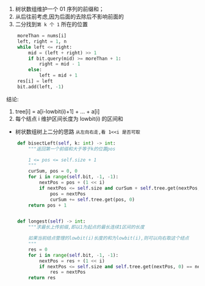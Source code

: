 1. 树状数组维护一个 01 序列的前缀和；
2. 从后往前考虑,因为后面的去除后不影响前面的
3. 二分找到`第 k 个 1` 所在的位置

```Python
    moreThan = nums[i]
    left, right = 1, n
    while left <= right:
        mid = (left + right) >> 1
        if bit.query(mid) >= moreThan + 1:
            right = mid - 1
        else:
            left = mid + 1
    res[i] = left
    bit.add(left, -1)
```

结论:

1. tree[i] = a[i-lowbit(i)+1] + ... + a[i]
2. 每个结点 i 维护区间长度为 lowbit(i) 的区间和

- 树状数组树上二分的思路
  `从左向右走,看 1<<i 是否可取`

```Python
    def bisectLeft(self, k: int) -> int:
        """返回第一个前缀和大于等于k的位置pos

        1 <= pos <= self.size + 1
        """
        curSum, pos = 0, 0
        for i in range(self.bit, -1, -1):
            nextPos = pos + (1 << i)
            if nextPos <= self.size and curSum + self.tree.get(nextPos, 0) < k:
                pos = nextPos
                curSum += self.tree.get(pos, 0)
        return pos + 1


    def longest(self) -> int:
        """求最长上传前缀,即以1为起点的最长连续1区间的长度

        如果当前结点管理的lowbit(i)长度的和为lowbit(i),则可以向右取这个结点
        """
        res = 0
        for i in range(self.bit, -1, -1):
            nextPos = res + (1 << i)
            if nextPos <= self.size and self.tree.get(nextPos, 0) == nextPos & -nextPos:
                res = nextPos
        return res
```
